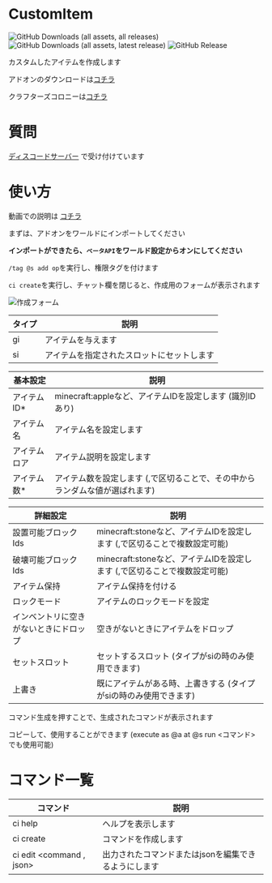 # CustomItem

![GitHub Downloads (all assets, all releases)](https://img.shields.io/github/downloads/Naru8521/CustomItem/total) ![GitHub Downloads (all assets, latest release)](https://img.shields.io/github/downloads/Naru8521/CustomItem/latest/total?color=green) ![GitHub Release](https://img.shields.io/github/v/release/Naru8521/CustomItem)

カスタムしたアイテムを作成します

アドオンのダウンロードは[コチラ](https://github.com/Naru8521/CustomItem/releases)

クラフターズコロニーは[コチラ](https://minecraft-mcworld.com/92101/)

# 質問
[ディスコードサーバー](https://discord.com/invite/Mfn8HRhUfm) で受け付けています

# 使い方
動画での説明は [コチラ](https://youtu.be/__Nij10h9Hc?si=u-3uNhvPsjAtBKgK)

まずは、アドオンをワールドにインポートしてください

__インポートができたら、``ベータAPI``をワールド設定からオンにしてください__

``/tag @s add op``を実行し、権限タグを付けます

``ci create``を実行し、チャット欄を閉じると、作成用のフォームが表示されます

![作成フォーム](https://github.com/user-attachments/assets/83a54ff8-d914-4c95-ba99-3ff8cc024518)

| タイプ  | 説明 |
| ------------- | ------------- |
| gi  | アイテムを与えます |
| si | アイテムを指定されたスロットにセットします |

| 基本設定 | 説明 |
| ------------- | ------------- |
| アイテムID* | minecraft:appleなど、アイテムIDを設定します (識別IDあり) |
| アイテム名 | アイテム名を設定します |
| アイテムロア | アイテム説明を設定します |
| アイテム数* | アイテム数を設定します (,で区切ることで、その中からランダムな値が選ばれます) |

| 詳細設定 | 説明 |
| ------------- | ------------- |
| 設置可能ブロックIds | minecraft:stoneなど、アイテムIDを設定します (,で区切ることで複数設定可能) |
| 破壊可能ブロックIds | minecraft:stoneなど、アイテムIDを設定します (,で区切ることで複数設定可能) |
| アイテム保持 | アイテム保持を付ける |
| ロックモード | アイテムのロックモードを設定 |
| インベントリに空きがないときにドロップ | 空きがないときにアイテムをドロップ |
| セットスロット | セットするスロット (タイプがsiの時のみ使用できます) |
| 上書き | 既にアイテムがある時、上書きする (タイプがsiの時のみ使用できます) |

コマンド生成を押すことで、生成されたコマンドが表示されます

コピーして、使用することができます (execute as @a at @s run <コマンド> でも使用可能)

# コマンド一覧
| コマンド  | 説明 |
| ------------- | ------------- |
| ci help  | ヘルプを表示します |
| ci create | コマンドを作成します |
| ci edit <command , json> | 出力されたコマンドまたはjsonを編集できるようにします |
